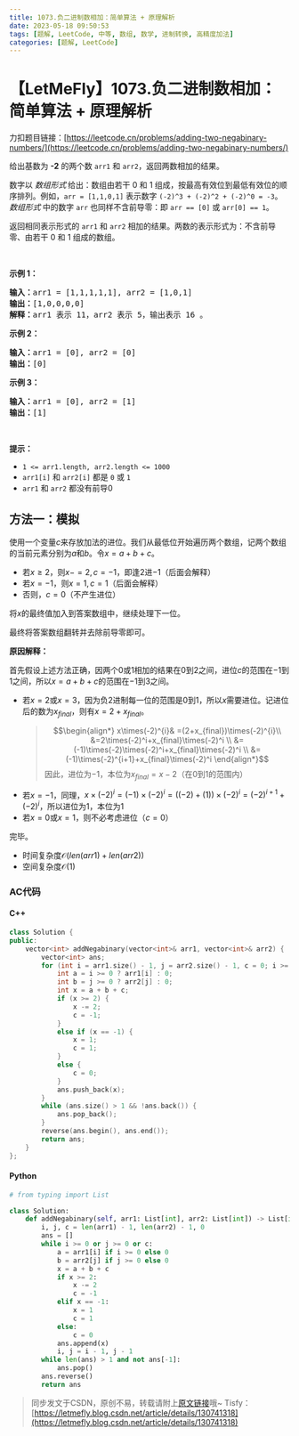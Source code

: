 ```yaml
---
title: 1073.负二进制数相加：简单算法 + 原理解析
date: 2023-05-18 09:50:53
tags: [题解, LeetCode, 中等, 数组, 数学, 进制转换, 高精度加法]
categories: [题解, LeetCode]
---
```


# 【LetMeFly】1073.负二进制数相加：简单算法 + 原理解析

力扣题目链接：[https://leetcode.cn/problems/adding-two-negabinary-numbers/](https://leetcode.cn/problems/adding-two-negabinary-numbers/)

<p>给出基数为 <strong>-2</strong>&nbsp;的两个数&nbsp;<code>arr1</code> 和&nbsp;<code>arr2</code>，返回两数相加的结果。</p>

<p>数字以&nbsp;<em>数组形式</em><strong>&nbsp;</strong>给出：数组由若干 0 和 1 组成，按最高有效位到最低有效位的顺序排列。例如，<code>arr&nbsp;= [1,1,0,1]</code>&nbsp;表示数字&nbsp;<code>(-2)^3&nbsp;+ (-2)^2 + (-2)^0 = -3</code>。<em>数组形式</em>&nbsp;中的数字 <code>arr</code> 也同样不含前导零：即&nbsp;<code>arr == [0]</code>&nbsp;或&nbsp;<code>arr[0] == 1</code>。</p>

<p>返回相同表示形式的 <code>arr1</code> 和 <code>arr2</code> 相加的结果。两数的表示形式为：不含前导零、由若干 0 和 1 组成的数组。</p>

<p>&nbsp;</p>

<p><strong>示例 1：</strong></p>

<pre>
<strong>输入：</strong>arr1 = [1,1,1,1,1], arr2 = [1,0,1]
<strong>输出：</strong>[1,0,0,0,0]
<strong>解释：</strong>arr1 表示 11，arr2 表示 5，输出表示 16 。
</pre>

<p><meta charset="UTF-8" /></p>

<p><strong>示例 2：</strong></p>

<pre>
<strong>输入：</strong>arr1 = [0], arr2 = [0]
<strong>输出：</strong>[0]
</pre>

<p><strong>示例 3：</strong></p>

<pre>
<strong>输入：</strong>arr1 = [0], arr2 = [1]
<strong>输出：</strong>[1]
</pre>

<p>&nbsp;</p>

<p><strong>提示：</strong></p>
<meta charset="UTF-8" />

<ul>
	<li><code>1 &lt;= arr1.length,&nbsp;arr2.length &lt;= 1000</code></li>
	<li><code>arr1[i]</code>&nbsp;和&nbsp;<code>arr2[i]</code>&nbsp;都是&nbsp;<code>0</code>&nbsp;或&nbsp;<code>1</code></li>
	<li><code>arr1</code>&nbsp;和&nbsp;<code>arr2</code>&nbsp;都没有前导0</li>
</ul>


    
## 方法一：模拟

使用一个变量$c$来存放加法的进位。我们从最低位开始遍历两个数组，记两个数组的当前元素分别为$a$和$b$。令$x = a + b + c$。

+ 若$x\geq 2$，则$x -= 2, c = -1$，即逢$2$进$-1$（后面会解释）
+ 若$x = -1$，则$x = 1, c = 1$（后面会解释）
+ 否则，$c=0$（不产生进位）

将$x$的最终值加入到答案数组中，继续处理下一位。

最终将答案数组翻转并去除前导零即可。

**原因解释：**

首先假设上述方法正确，因两个$0$或$1$相加的结果在$0$到$2$之间，进位$c$的范围在$-1$到$1$之间，所以$x=a+b+c$的范围在$-1$到$3$之间。

+ 若$x=2$或$x=3$，因为负2进制每一位的范围是$0$到$1$，所以$x$需要进位。记进位后的数为$x_{final}$，则有$x=2+x_{final}$。
   > $$\begin{align*}
  x\times(-2)^{i}& =(2+x_{final})\times(-2)^{i}\\
  &=2\times(-2)^i+x_{final}\times(-2)^i \\
  &=(-1)\times(-2)\times(-2)^i+x_{final}\times(-2)^i \\
  &=(-1)\times(-2)^{i+1}+x_{final}\times(-2)^i
\end{align*}$$
   > 因此，进位为$-1$，本位为$x_{final}=x - 2$（在$0$到$1$的范围内）
+ 若$x=-1$，同理，$x\times(-2)^i=(-1)\times(-2)^i=((-2)+(1))\times(-2)^i=(-2)^{i+1}+(-2)^i$，所以进位为$1$，本位为$1$
+ 若$x=0$或$x=1$，则不必考虑进位（$c=0$）

完毕。

+ 时间复杂度$\mathcal O(len(arr1) + len(arr2))$
+ 空间复杂度$\mathcal O(1)$

### AC代码

#### C++

```cpp
class Solution {
public:
    vector<int> addNegabinary(vector<int>& arr1, vector<int>& arr2) {
        vector<int> ans;
        for (int i = arr1.size() - 1, j = arr2.size() - 1, c = 0; i >= 0 || j >= 0 || c; i--, j--) {
            int a = i >= 0 ? arr1[i] : 0;
            int b = j >= 0 ? arr2[j] : 0;
            int x = a + b + c;
            if (x >= 2) {
                x -= 2;
                c = -1;
            }
            else if (x == -1) {
                x = 1;
                c = 1;
            }
            else {
                c = 0;
            }
            ans.push_back(x);
        }
        while (ans.size() > 1 && !ans.back()) {
            ans.pop_back();
        }
        reverse(ans.begin(), ans.end());
        return ans;
    }
};
```

#### Python

```python
# from typing import List

class Solution:
    def addNegabinary(self, arr1: List[int], arr2: List[int]) -> List[int]:
        i, j, c = len(arr1) - 1, len(arr2) - 1, 0
        ans = []
        while i >= 0 or j >= 0 or c:
            a = arr1[i] if i >= 0 else 0
            b = arr2[j] if j >= 0 else 0
            x = a + b + c
            if x >= 2:
                x -= 2
                c = -1
            elif x == -1:
                x = 1
                c = 1
            else:
                c = 0
            ans.append(x)
            i, j = i - 1, j - 1
        while len(ans) > 1 and not ans[-1]:
            ans.pop()
        ans.reverse()
        return ans
```

> 同步发文于CSDN，原创不易，转载请附上[原文链接](https://blog.letmefly.xyz/2023/05/18/LeetCode%201073.%E8%B4%9F%E4%BA%8C%E8%BF%9B%E5%88%B6%E6%95%B0%E7%9B%B8%E5%8A%A0/)哦~
> Tisfy：[https://letmefly.blog.csdn.net/article/details/130741318](https://letmefly.blog.csdn.net/article/details/130741318)
